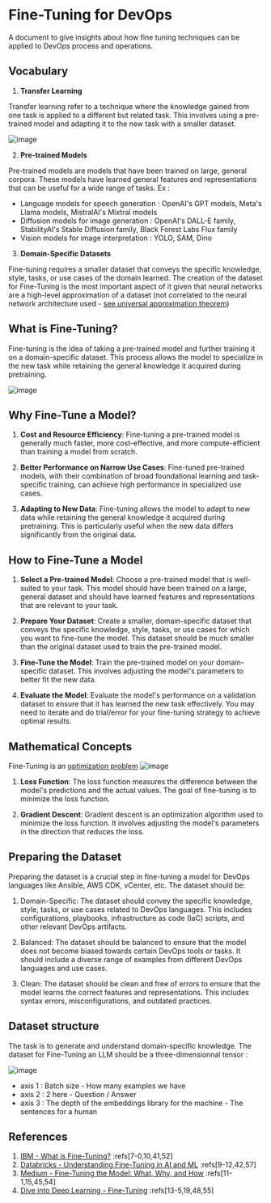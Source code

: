 # Fine-Tuning for DevOps
A document to give insights about how fine tuning techniques can be applied to DevOps process and operations.


## Vocabulary

1. **Transfer Learning**

Transfer learning refer to a technique where the knowledge gained from one task is applied to a different but related task. This involves using a pre-trained model and adapting it to the new task with a smaller dataset.

![image](https://github.com/user-attachments/assets/93b803bc-f0f4-406b-89b3-08817cfcf60a)

2. **Pre-trained Models**

Pre-trained models are models that have been trained on large, general corpora. These models have learned general features and representations that can be useful for a wide range of tasks. Ex :
- Language models for speech generation : OpenAI's GPT models, Meta's Llama models, MistralAI's Mixtral models
- Diffusion models for image generation : OpenAI's DALL-E family, StabilityAI's Stable Diffusion family, Black Forest Labs Flux family
- Vision models for image interpretation : YOLO, SAM, Dino

3. **Domain-Specific Datasets**

Fine-tuning requires a smaller dataset that conveys the specific knowledge, style, tasks, or use cases of the domain learned. The creation of the dataset for Fine-Tuning is the most important aspect of it given that neural networks are a high-level approximation of a dataset (not correlated to the neural network architecture used - [see universal approximation theorem](https://direct.mit.edu/neco/article-abstract/1/4/425/5503/Learning-in-Artificial-Neural-Networks-A)) 

## What is Fine-Tuning?

Fine-tuning is the idea of taking a pre-trained model and further training it on a domain-specific dataset. This process allows the model to specialize in the new task while retaining the general knowledge it acquired during pretraining.

![image](https://github.com/user-attachments/assets/85e7afff-a862-411a-bdf3-494733a84d87)


## Why Fine-Tune a Model?


1. **Cost and Resource Efficiency**: Fine-tuning a pre-trained model is generally much faster, more cost-effective, and more compute-efficient than training a model from scratch. 

2. **Better Performance on Narrow Use Cases**: Fine-tuned pre-trained models, with their combination of broad foundational learning and task-specific training, can achieve high performance in specialized use cases.

3. **Adapting to New Data**: Fine-tuning allows the model to adapt to new data while retaining the general knowledge it acquired during pretraining. This is particularly useful when the new data differs significantly from the original data.

## How to Fine-Tune a Model

1. **Select a Pre-trained Model**: Choose a pre-trained model that is well-suited to your task. This model should have been trained on a large, general dataset and should have learned features and representations that are relevant to your task.

2. **Prepare Your Dataset**: Create a smaller, domain-specific dataset that conveys the specific knowledge, style, tasks, or use cases for which you want to fine-tune the model. This dataset should be much smaller than the original dataset used to train the pre-trained model.

3. **Fine-Tune the Model**: Train the pre-trained model on your domain-specific dataset. This involves adjusting the model's parameters to better fit the new data. 

4. **Evaluate the Model**: Evaluate the model's performance on a validation dataset to ensure that it has learned the new task effectively. You may need to iterate and do trial/error for your fine-tuning strategy to achieve optimal results.

## Mathematical Concepts

Fine-Tuning is an [optimization problem](https://en.wikipedia.org/wiki/Optimization_problem)
![image](https://github.com/user-attachments/assets/44b31044-67b4-4422-93b6-1ea89fbf51f1)



1. **Loss Function**: The loss function measures the difference between the model's predictions and the actual values. The goal of fine-tuning is to minimize the loss function.

2. **Gradient Descent**: Gradient descent is an optimization algorithm used to minimize the loss function. It involves adjusting the model's parameters in the direction that reduces the loss.

## Preparing the Dataset

Preparing the dataset is a crucial step in fine-tuning a model for DevOps languages like Ansible, AWS CDK, vCenter, etc. The dataset should be:

1. Domain-Specific: The dataset should convey the specific knowledge, style, tasks, or use cases related to DevOps languages. This includes configurations, playbooks, infrastructure as code (IaC) scripts, and other relevant DevOps artifacts.

2. Balanced: The dataset should be balanced to ensure that the model does not become biased towards certain DevOps tools or tasks. It should include a diverse range of examples from different DevOps languages and use cases.

3. Clean: The dataset should be clean and free of errors to ensure that the model learns the correct features and representations. This includes syntax errors, misconfigurations, and outdated practices.

## Dataset structure

The task is to generate and understand domain-specific knowledge. The dataset for Fine-Tuning an LLM should be a three-dimensionnal tensor :

![image](https://github.com/user-attachments/assets/787292cd-14c4-4967-acd1-256f64ca4560)

- axis 1 : Batch size - How many examples we have
- axis 2 : 2 here - Question / Answer
- axis 3 : The depth of the embeddings library for the machine - The sentences for a human


## References

1. [IBM - What is Fine-Tuning?](https://www.ibm.com/think/topics/fine-tuning) :refs[7-0,10,41,52]
2. [Databricks - Understanding Fine-Tuning in AI and ML](https://www.databricks.com/glossary/fine-tuning) :refs[9-12,42,57]
3. [Medium - Fine-Tuning the Model: What, Why, and How](https://medium.com/@amanatulla1606/fine-tuning-the-model-what-why-and-how-e7fa52bc8ddf) :refs[11-1,15,45,54]
4. [Dive into Deep Learning - Fine-Tuning](http://d2l.ai/chapter_computer-vision/fine-tuning.html) :refs[13-5,19,48,55]
